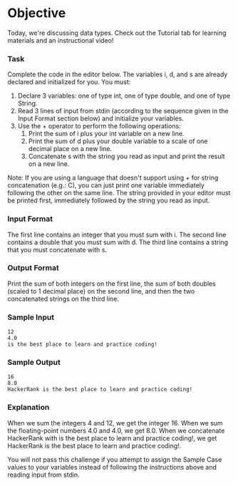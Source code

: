 # Objective

Today, we're discussing data types. Check out the Tutorial tab for learning materials and an instructional video!

### Task

Complete the code in the editor below. The variables i, d, and s are already declared and initialized for you. You must:

1. Declare 3 variables: one of type int, one of type double, and one of type String.
2. Read 3 lines of input from stdin (according to the sequence given in the Input Format section below) and initialize your variables.
3. Use the + operator to perform the following operations:
    1. Print the sum of i plus your int variable on a new line.
    2. Print the sum of d plus your double variable to a scale of one decimal place on a new line.
    3. Concatenate s with the string you read as input and print the result on a new line.

Note: If you are using a language that doesn't support using + for string concatenation (e.g.: C), you can just print one variable immediately following the other on the same line. The string provided in your editor must be printed first, immediately followed by the string you read as input.

### Input Format

The first line contains an integer that you must sum with i.
The second line contains a double that you must sum with d.
The third line contains a string that you must concatenate with s.

### Output Format

Print the sum of both integers on the first line, the sum of both doubles (scaled to 1 decimal place) on the second line, and then the two concatenated strings on the third line.

### Sample Input

```
12
4.0
is the best place to learn and practice coding!
```

### Sample Output

```
16
8.0
HackerRank is the best place to learn and practice coding!
```

### Explanation

When we sum the integers 4 and 12, we get the integer 16.
When we sum the floating-point numbers 4.0 and 4.0, we get 8.0.
When we concatenate HackerRank with is the best place to learn and practice coding!, we get HackerRank is the best place to learn and practice coding!.

You will not pass this challenge if you attempt to assign the Sample Case values to your variables instead of following the instructions above and reading input from stdin.
